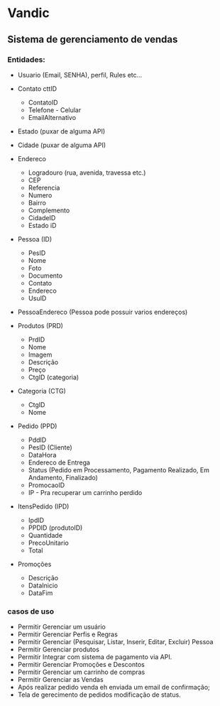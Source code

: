 # Vandic

## Sistema de gerenciamento de vendas
### Entidades:
- Usuario (Email, SENHA), perfil, Rules etc...
- Contato cttID
	 - ContatoID
	 - Telefone
	  - Celular
	 - EmailAlternativo
	
- Estado (puxar de alguma API)
- Cidade  (puxar de alguma API)
- Endereco
	- Logradouro (rua, avenida, travessa etc.)
	- CEP
	- Referencia
	- Numero
	- Bairro
	- Complemento
	- CidadeID
	- Estado iD

- Pessoa (ID)
    - PesID
    - Nome
	- Foto
    - Documento
    - Contato
    - Endereco
    - UsuID
	  
- PessoaEndereco (Pessoa pode possuir varios endereços)
	  
- Produtos (PRD)
    - PrdID
    - Nome
    - Imagem
    - Descrição
    - Preço
    - CtgID (categoria)

- Categoria (CTG)
    - CtgID
    - Nome

- Pedido  (PPD)
    - PddID
    - PesID (Cliente)
    - DataHora
    - Endereco de Entrega
	- Status (Pedido em Processamento, Pagamento Realizado, Em Andamento,  Finalizado)
	- PromocaoID
	- IP - Pra recuperar um carrinho perdido

- ItensPedido (IPD)
    - IpdID
    - PPDID (produtoID)
    - Quantidade
    - PrecoUnitario
    - Total
- Promoções
	- Descrição
	- DataInicio
 	- DataFim

###  casos de uso
- Permitir Gerenciar um usuário
- Permitir Gerenciar Perfis e Regras
- Permitir Gerenciar  (Pesquisar, Listar, Inserir, Editar, Excluir) Pessoa
- Permitir Gerenciar  produtos
- Permitir Integrar com sistema de pagamento via API.
- Permitir Gerenciar Promoções e Descontos
- Permitir Gerenciar um carrinho de compras
- Permitir Gerenciar as Vendas
- Após realizar pedido venda eh enviada um email de confirmação;
- Tela de gerecimento de pedidos modificação de status.
